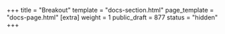 +++
title = "Breakout"
template = "docs-section.html"
page_template = "docs-page.html"
[extra]
weight = 1
public_draft = 877
status = "hidden"
+++

